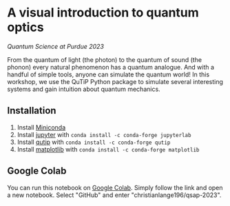 # A visual introduction to quantum optics
*Quantum Science at Purdue 2023*

From the quantum of light (the photon) to the quantum of sound (the phonon) every natural phenomenon has a quantum analogue. And with a handful of simple tools, anyone can simulate the quantum world! In this workshop, we use the QuTiP Python package to simulate several interesting systems and gain intuition about quantum mechanics. 

## Installation
1. Install [Miniconda](https://docs.conda.io/en/latest/miniconda.html)
2. Install [jupyter](https://jupyter.org/install) with `conda install -c conda-forge jupyterlab`
3. Install [qutip](http://qutip.org/docs/latest/installation.html) with `conda install -c conda-forge qutip`
4. Install [matplotlib](https://matplotlib.org/stable/users/installing.html) with `conda install -c conda-forge matplotlib`

## Google Colab
You can run this notebook on [Google Colab](https://colab.research.google.com). Simply follow the link and open a new notebook. Select "GitHub" and enter "christianlange196/qsap-2023".
